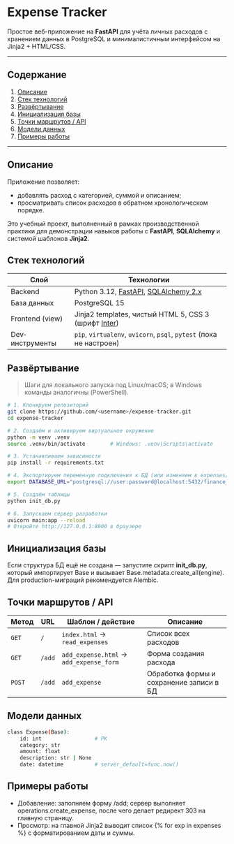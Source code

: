 # Expense Tracker

Простое веб-приложение на **FastAPI** для учёта личных расходов с хранением данных в PostgreSQL и минималистичным интерфейсом на Jinja2 + HTML/CSS.

---

## Содержание
1. [Описание](#описание)  
2. [Стек технологий](#стек-технологий)
3. [Развёртывание](#развёртывание)  
4. [Инициализация базы](#инициализация-базы)  
5. [Точки маршрутов / API](#точки-маршрутов--api)  
6. [Модели данных](#модели-данных)  
7. [Примеры работы](#примеры-работы)  

---

## Описание

Приложение позволяет:  
* добавлять расход с категорией, суммой и описанием;  
* просматривать список расходов в обратном хронологическом порядке.

Это учебный проект, выполненный в рамках производственной практики для демонстрации навыков работы с **FastAPI**, **SQLAlchemy** и системой шаблонов **Jinja2**.

## Стек технологий

| Слой            | Технологии |
|-----------------|------------|
| Backend         | Python 3.12, [FastAPI](https://fastapi.tiangolo.com/), [SQLAlchemy 2.x](https://docs.sqlalchemy.org/) |
| База данных     | PostgreSQL 15 |
| Frontend (view) | Jinja2 templates, чистый HTML 5, CSS 3 (шрифт [Inter](https://rsms.me/inter)) |
| Dev‐инструменты | `pip`, `virtualenv`, `uvicorn`, `psql`, `pytest` (пока не настроен) |

## Развёртывание

> Шаги для локального запуска под Linux/macOS; в Windows команды аналогичны (PowerShell).

```bash
# 1. Клонируем репозиторий
git clone https://github.com/<username>/expense-tracker.git
cd expense-tracker

# 2. Создаём и активируем виртуальное окружение
python -m venv .venv
source .venv/bin/activate        # Windows: .venv\Scripts\activate

# 3. Устанавливаем зависимости
pip install -r requirements.txt

# 4. Экспортируем переменную подключения к БД (или изменяем в expenses/database.py)
export DATABASE_URL="postgresql://user:password@localhost:5432/finance_db"

# 5. Создаём таблицы
python init_db.py

# 6. Запускаем сервер разработки
uvicorn main:app --reload
# Откройте http://127.0.0.1:8000 в браузере
```

## Инициализация базы

Если структура БД ещё не создана — запустите скрипт **init_db.py**, который импортирует Base и вызывает Base.metadata.create_all(engine).
Для production-миграций рекомендуется Alembic.

## Точки маршрутов / API

| Метод | URL   | Шаблон / действие                 | Описание                                   |
|-------|-------|-----------------------------------|--------------------------------------------|
| `GET` | `/`   | `index.html` → `read_expenses`    | Список всех расходов                       |
| `GET` | `/add`| `add_expense.html` → `add_expense_form` | Форма создания расхода                     |
| `POST`| `/add`| `add_expense`                     | Обработка формы и сохранение записи в БД   |

## Модели данных

```bash
class Expense(Base):
    id: int                 # PK
    category: str
    amount: float
    description: str | None
    date: datetime          # server_default=func.now()
```

## Примеры работы

* Добавление: заполняем форму /add; сервер выполняет operations.create_expense, после чего делает редирект 303 на главную страницу.
* Просмотр: на главной Jinja2 выводит список {% for exp in expenses %} с форматированием даты и суммы.
